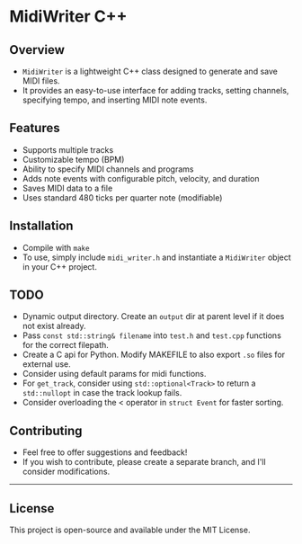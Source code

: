 # MidiWriter C++

## Overview
- `MidiWriter` is a lightweight C++ class designed to generate and save MIDI files.
- It provides an easy-to-use interface for adding tracks, setting channels, specifying tempo, and inserting MIDI note events.

## Features
- Supports multiple tracks
- Customizable tempo (BPM)
- Ability to specify MIDI channels and programs
- Adds note events with configurable pitch, velocity, and duration
- Saves MIDI data to a file
- Uses standard 480 ticks per quarter note (modifiable)

## Installation
* Compile with `make`
* To use, simply include `midi_writer.h` and instantiate a `MidiWriter` object in your C++ project.

## TODO
* Dynamic output directory. Create an `output` dir at parent level if it does not exist already. 
* Pass `const std::string& filename` into `test.h` and `test.cpp` functions for the correct filepath.
* Create a C api for Python. Modify MAKEFILE to also export `.so` files for external use.
* Consider using default params for midi functions.
* For `get_track`, consider using `std::optional<Track>` to return a `std::nullopt` in case the track lookup fails.
* Consider overloading the < operator in `struct Event` for faster sorting.

## Contributing
- Feel free to offer suggestions and feedback!
- If you wish to contribute, please create a separate branch, and I'll consider modifications.

---

## License
This project is open-source and available under the MIT License.
